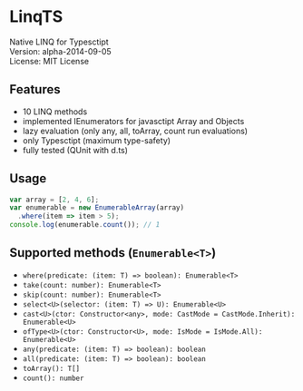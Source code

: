 LinqTS
======
Native LINQ for Typesctipt <br/>
Version: alpha-2014-09-05 <br/>
License: MIT License

## Features
* 10 LINQ methods
* implemented IEnumerators for javasctipt Array and Objects
* lazy evaluation (only any, all, toArray, count run evaluations)
* only Typesctipt (maximum type-safety)
* fully tested (QUnit with d.ts)

## Usage
```typescript
var array = [2, 4, 6];
var enumerable = new EnumerableArray(array)
  .where(item => item > 5);
console.log(enumerable.count()); // 1
```

## Supported methods (`Enumerable<T>`)
* `where(predicate: (item: T) => boolean): Enumerable<T>`
* `take(count: number): Enumerable<T>`
* `skip(count: number): Enumerable<T>`
* `select<U>(selector: (item: T) => U): Enumerable<U>`
* `cast<U>(ctor: Constructor<any>, mode: CastMode = CastMode.Inherit): Enumerable<U>`
* `ofType<U>(ctor: Constructor<U>, mode: IsMode = IsMode.All): Enumerable<U>`
* `any(predicate: (item: T) => boolean): boolean`
* `all(predicate: (item: T) => boolean): boolean`
* `toArray(): T[]`
* `count(): number`
